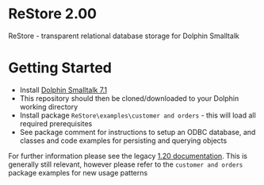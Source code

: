 # ReStore 2.00
ReStore - transparent relational database storage for Dolphin Smalltalk

# Getting Started
* Install [Dolphin Smalltalk 7.1](https://github.com/dolphinsmalltalk/Dolphin)
* This repository should then be cloned/downloaded to your Dolphin working directory
* Install package `ReStore\examples\customer and orders` - this will load all required prerequisites
* See package comment for instructions to setup an ODBC database, and classes and code examples for persisting and querying objects

For further information please see the legacy [1.20 documentation](http://www.solutionsoft.co.uk/restore/manual/contents.htm).
This is generally still relevant, however please refer to the `customer and orders` package examples for new usage patterns

